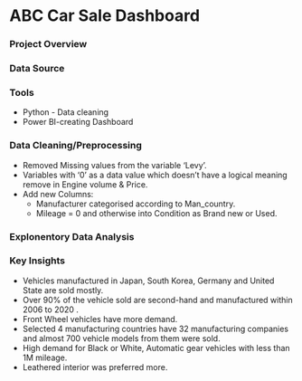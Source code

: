 # ABC Car Sale Dashboard


### Project Overview




### Data Source




### Tools
  - Python - Data cleaning
  - Power BI-creating Dashboard


### Data Cleaning/Preprocessing
  - Removed Missing values from the variable ‘Levy’.
  - Variables with ‘0’ as a data value which doesn’t have a logical meaning remove in Engine volume & Price.
  - Add new Columns:
      - Manufacturer categorised according to Man_country.
      - Mileage = 0 and otherwise into Condition as Brand new or Used.



### Explonentory Data Analysis

### Key Insights
  - Vehicles manufactured in Japan, South Korea, Germany and United State are sold mostly.
  - Over 90% of the vehicle sold are second-hand and manufactured within 2006 to 2020 .
  - Front Wheel vehicles have more demand.
  - Selected 4 manufacturing countries have 32 manufacturing companies and almost 700 vehicle models from them were sold.
  - High demand for Black or White, Automatic gear vehicles with less than 1M mileage.
  - Leathered interior was preferred more.
